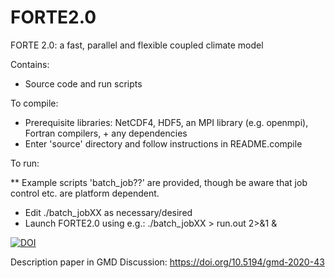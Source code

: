 # FORTE2.0

FORTE 2.0: a fast, parallel and flexible coupled climate model

Contains:
 - Source code and run scripts 

To compile:
 - Prerequisite libraries: NetCDF4, HDF5, an MPI library (e.g. openmpi), Fortran compilers, + any dependencies
 - Enter 'source' directory and follow instructions in README.compile

To run:

** Example scripts 'batch_job??' are provided, though be aware that job control etc. are platform dependent. 

 - Edit ./batch_jobXX as necessary/desired
 - Launch FORTE2.0 using e.g.:     ./batch_jobXX > run.out 2>&1 &


[![DOI](https://zenodo.org/badge/237035818.svg)](https://zenodo.org/badge/latestdoi/237035818)


Description paper in GMD Discussion: https://doi.org/10.5194/gmd-2020-43
